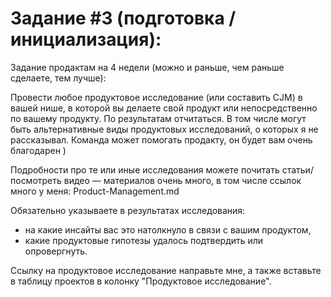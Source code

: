 # Задание #3 (подготовка / инициализация):

Задание продактам на 4 недели (можно и раньше, чем раньше сделаете, тем лучше):

Провести любое продуктовое исследование (или составить CJM) в вашей нише, в которой вы делаете свой продукт или непосредственно по вашему продукту.
По результатам отчитаться.
В том числе могут быть альтернативные виды продуктовых исследований, о которых я не рассказывал.
Команда может помогать продакту, он будет вам очень благодарен )

Подробности про те или иные исследования можете почитать статьи/посмотреть видео — материалов очень много, в том числе ссылок много у меня: Product-Management.md

Обязательно указываете в результатах исследования:
- на какие инсайты вас это натолкнуло в связи с вашим продуктом,
- какие продуктовые гипотезы удалось подтвердить или опровергнуть.

Ссылку на продуктовое исследование направьте мне, а также вставьте в таблицу проектов в колонку "Продуктовое исследование".
